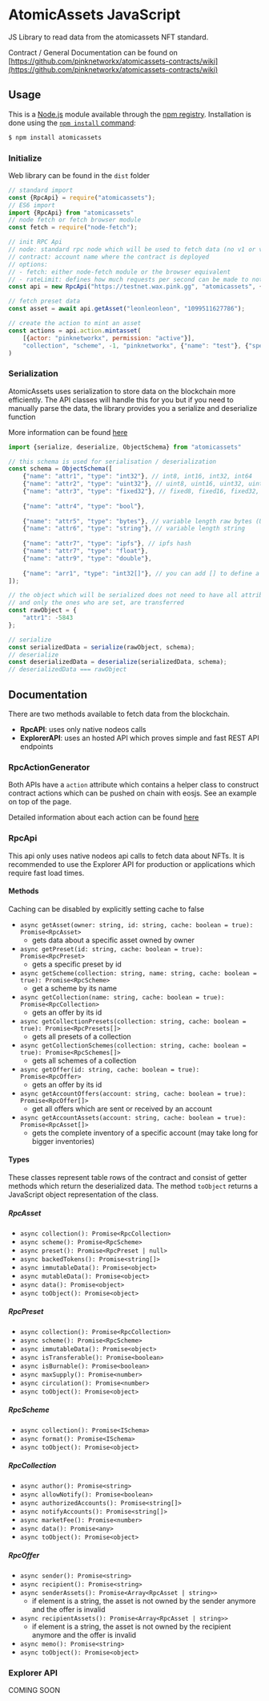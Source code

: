 # AtomicAssets JavaScript

JS Library to read data from the atomicassets NFT standard.

Contract / General Documentation can be found on [https://github.com/pinknetworkx/atomicassets-contracts/wiki](https://github.com/pinknetworkx/atomicassets-contracts/wiki)

## Usage

This is a [Node.js](https://nodejs.org/en/) module available through the
[npm registry](https://www.npmjs.com/). Installation is done using the
[`npm install` command](https://docs.npmjs.com/getting-started/installing-npm-packages-locally):

```sh
$ npm install atomicassets
```

### Initialize

Web library can be found in the `dist` folder

```javascript
// standard import
const {RpcApi} = require("atomicassets");
// ES6 import
import {RpcApi} from "atomicassets"
// node fetch or fetch browser module
const fetch = require("node-fetch");

// init RPC Api
// node: standard rpc node which will be used to fetch data (no v1 or v2 history needed)
// contract: account name where the contract is deployed
// options:
// - fetch: either node-fetch module or the browser equivalent
// - rateLimit: defines how much requests per second can be made to not exceed the rate limit of the node
const api = new RpcApi("https://testnet.wax.pink.gg", "atomicassets", {fetch, rateLimit: 4});

// fetch preset data
const asset = await api.getAsset("leonleonleon", "1099511627786");

// create the action to mint an asset
const actions = api.action.mintasset(
    [{actor: "pinknetworkx", permission: "active"}],
    "collection", "scheme", -1, "pinknetworkx", {"name": "test"}, {"species": "test2"}
)

```

### Serialization

AtomicAssets uses serialization to store data on the blockchain more efficiently. 
The API classes will handle this for you but if you need to manually parse the data,
the library provides you a serialize and deserialize function

More information can be found [here](https://github.com/pinknetworkx/atomicassets-contracts/wiki/Serialization)

```javascript
import {serialize, deserialize, ObjectSchema} from "atomicassets"

// this schema is used for serialisation / deserialization
const schema = ObjectSchema([
    {"name": "attr1", "type": "int32"}, // int8, int16, int32, int64
    {"name": "attr2", "type": "uint32"}, // uint8, uint16, uint32, uint64
    {"name": "attr3", "type": "fixed32"}, // fixed8, fixed16, fixed32, fixed64
    
    {"name": "attr4", "type": "bool"},
    
    {"name": "attr5", "type": "bytes"}, // variable length raw bytes (UInt8Array)
    {"name": "attr6", "type": "string"}, // variable length string
    
    {"name": "attr7", "type": "ipfs"}, // ipfs hash
    {"name": "attr7", "type": "float"}, 
    {"name": "attr9", "type": "double"},
    
    {"name": "arr1", "type": "int32[]"}, // you can add [] to define a type array
]);

// the object which will be serialized does not need to have all attributes
// and only the ones who are set, are transferred
const rawObject = {
    "attr1": -5843
};

// serialize
const serializedData = serialize(rawObject, schema);
// deserialize
const deserializedData = deserialize(serializedData, schema);
// deserializedData === rawObject
```

## Documentation

There are two methods available to fetch data from the blockchain.

* **RpcAPI**: uses only native nodeos calls
* **ExplorerAPI**: uses an hosted API which proves simple and fast REST API endpoints

### RpcActionGenerator

Both APIs have a `action` attribute which contains a helper class to construct contract actions 
which can be pushed on chain with eosjs. See an example on top of the page.

Detailed information about each action can be found [here](https://github.com/pinknetworkx/atomicassets-contracts/wiki/Actions)

### RpcApi

This api only uses native nodeos api calls to fetch data about NFTs. 
It is recommended to use the Explorer API for production or applications which require fast load times.

#### Methods

Caching can be disabled by explicitly setting cache to false

* `async getAsset(owner: string, id: string, cache: boolean = true): Promise<RpcAsset>`
  * gets data about a specific asset owned by owner
* `async getPreset(id: string, cache: boolean = true): Promise<RpcPreset>`
  * gets a specific preset by id
* `async getScheme(collection: string, name: string, cache: boolean = true): Promise<RpcScheme>`
  * get a scheme by its name
* `async getCollection(name: string, cache: boolean = true): Promise<RpcCollection>`
  * gets an offer by its id
* `async getCollectionPresets(collection: string, cache: boolean = true): Promise<RpcPresets[]>`
  * gets all presets of a collection
* `async getCollectionSchemes(collection: string, cache: boolean = true): Promise<RpcSchemes[]>`
  * gets all schemes of a collection
* `async getOffer(id: string, cache: boolean = true): Promise<RpcOffer>`
  * gets an offer by its id
* `async getAccountOffers(account: string, cache: boolean = true): Promise<RpcOffer[]>`
  * get all offers which are sent or received by an account
* `async getAccountAssets(account: string, cache: boolean = true): Promise<RpcAsset[]>`
  * gets the complete inventory of a specific account (may take long for bigger inventories)
  
#### Types

These classes represent table rows of the contract and consist of getter methods
which return the deserialized data.
The method `toObject` returns a JavaScript object representation of the class.

##### RpcAsset

* `async collection(): Promise<RpcCollection>`
* `async scheme(): Promise<RpcScheme>`
* `async preset(): Promise<RpcPreset | null>`
* `async backedTokens(): Promise<string[]>`
* `async immutableData(): Promise<object>`
* `async mutableData(): Promise<object>`
* `async data(): Promise<object>`
* `async toObject(): Promise<object>`

##### RpcPreset

* `async collection(): Promise<RpcCollection>`
* `async scheme(): Promise<RpcScheme>`
* `async immutableData(): Promise<object>`
* `async isTransferable(): Promise<boolean>`
* `async isBurnable(): Promise<boolean>`
* `async maxSupply(): Promise<number>`
* `async circulation(): Promise<number>`
* `async toObject(): Promise<object>`

##### RpcScheme
* `async collection(): Promise<ISchema>`
* `async format(): Promise<ISchema>`
* `async toObject(): Promise<object>`

##### RpcCollection
* `async author(): Promise<string>`
* `async allowNotify(): Promise<boolean>`
* `async authorizedAccounts(): Promise<string[]>`
* `async notifyAccounts(): Promise<string[]>`
* `async marketFee(): Promise<number>`
* `async data(): Promise<any>`
* `async toObject(): Promise<object>`

##### RpcOffer
* `async sender(): Promise<string>`
* `async recipient(): Promise<string>`
* `async senderAssets(): Promise<Array<RpcAsset | string>>`
  * if element is a string, the asset is not owned by the sender anymore and the offer is invalid
* `async recipientAssets(): Promise<Array<RpcAsset | string>>`
  * if element is a string, the asset is not owned by the recipient anymore and the offer is invalid
* `async memo(): Promise<string>`
* `async toObject(): Promise<object>`

### Explorer API

COMING SOON
